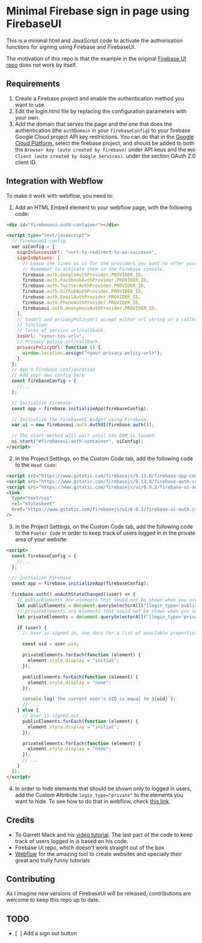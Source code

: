 # Minimal Firebase sign in page using FirebaseUI

This is a minimal html and JavaScript code to activate the authorisation functions for signing using Firebase and FirebaseUI.

The motivation of this repo is that the example in the original [Firebase UI repo](https://github.com/firebase/firebaseui-web) does not work by itself.

## Requirements

1. Create a Firebase project and enable the authentication method you want to use.
2. Edit the login.html file by replacing the configuration parameters with your own.
3. Add the domain that serves the page and the one that does the authentication (the `authDomain` in your `firebaseConfig`) to your firebase Google Cloud project API key restrictions. You can do that in the [Google Cloud Platform](https://console.cloud.google.com/apis/credentials), select the firebase project, and should be added to both the `Browser key (auto created by firebase)` under API keus and the `Web Client (auto created by Google Services)`. under the section OAuth 2.0 client ID.

## Integration with Webflow

To make it work with webflow, you need to:

1. Add an HTML Embed element to your webflow page, with the following code:

```html
<div id="firebaseui-auth-container"></div>

<script type="text/javascript">
  // FirebaseUI config.
  var uiConfig = {
    signInSuccessUrl: "<url-to-redirect-to-on-success>",
    signInOptions: [
      // Leave the lines as is for the providers you want to offer your users.
      // Remember to activate them in the Firebase console.
      firebase.auth.GoogleAuthProvider.PROVIDER_ID,
      firebase.auth.FacebookAuthProvider.PROVIDER_ID,
      firebase.auth.TwitterAuthProvider.PROVIDER_ID,
      firebase.auth.GithubAuthProvider.PROVIDER_ID,
      firebase.auth.EmailAuthProvider.PROVIDER_ID,
      firebase.auth.PhoneAuthProvider.PROVIDER_ID,
      firebaseui.auth.AnonymousAuthProvider.PROVIDER_ID,
    ],
    // tosUrl and privacyPolicyUrl accept either url string or a callback
    // function.
    // Terms of service url/callback.
    tosUrl: "<your-tos-url>",
    // Privacy policy url/callback.
    privacyPolicyUrl: function () {
      window.location.assign("<your-privacy-policy-url>");
    },
  };
  // App's Firebase configuration
  // Add your own config here
  const firebaseConfig = {
    //...
  };

  // Initialize Firebase
  const app = firebase.initializeApp(firebaseConfig);

  // Initialize the FirebaseUI Widget using Firebase.
  var ui = new firebaseui.auth.AuthUI(firebase.auth());

  // The start method will wait until the DOM is loaded.
  ui.start("#firebaseui-auth-container", uiConfig);
</script>
```

2. In the Project Settings, on the Custom Code tab, add the following code to the `Head Code`:

```html
<script src="https://www.gstatic.com/firebasejs/9.13.0/firebase-app-compat.js"></script>
<script src="https://www.gstatic.com/firebasejs/9.13.0/firebase-auth-compat.js"></script>
<script src="https://www.gstatic.com/firebasejs/ui/6.0.2/firebase-ui-auth.js"></script>
<link
  type="text/css"
  rel="stylesheet"
  href="https://www.gstatic.com/firebasejs/ui/6.0.2/firebase-ui-auth.css"
/>
```

3. In the Project Settings, on the Custom Code tab, add the following code to the `Footer Code` in order to keep track of users logged in in the private area of your website:

```html
<script>
  const firebaseConfig = {
    //...
  };

  // Initialize Firebase
  const app = firebase.initializeApp(firebaseConfig);

  firebase.auth().onAuthStateChanged((user) => {
    // publicElements are elements that sould not be shown when you are private
    let publicElements = document.querySelectorAll("[login_type='public']");
    // privateElements are elements that sould not be shown when you are public (e.g. private area
    let privateElements = document.querySelectorAll("[login_type='private']");

    if (user) {
      // User is signed in, see docs for a list of available properties

      const uid = user.uid;

      privateElements.forEach(function (element) {
        element.style.display = "initial";
      });

      publicElements.forEach(function (element) {
        element.style.display = "none";
      });

      console.log(`The current user's UID is equal to ${uid}`);
      // ...
    } else {
      // User is signed out
      publicElements.forEach(function (element) {
        element.style.display = "initial";
      });

      privateElements.forEach(function (element) {
        element.style.display = "none";
      });
      // ...
    }
  });
</script>
```

4. In order to hide elements that should be shown only to logged in users, add the Custom Attribute `login_type="private"` to the elements you want to hide. To see how to do that in webflow, check [this link](https://university.webflow.com/lesson/custom-attributes).

## Credits

- To Garrett Mack and his [video tutorial](https://www.youtube.com/watch?v=LIuS2L3cIiQ&ab_channel=GarrettMack). The last part of the code to keep track of users logged in is based on his code.
- Firebase UI repo, which doesn't work straight out of the box
- [Webflow](https://webflow.com) for the amazing tool to create websites and specially their great and trully funny tutorials

## Contributing

As I imagine new versions of FirebaseUI will be released, contributions are welcome to keep this repo up to date.

## TODO

- [  ] Add a sign out button
